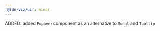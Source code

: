 ```yaml
---
'@ldn-viz/ui': minor
---
```


ADDED: added `Popover` component as an alternative to `Modal` and `Tooltip`
